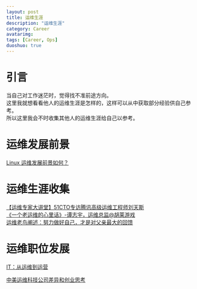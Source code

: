 ```yaml
---
layout: post
title: 运维生涯
description: "运维生涯"
category: Career
avatarimg:
tags: [Career, Ops]
duoshuo: true
---
```


# 引言

当自己对工作迷茫时，觉得找不准前途方向。  
这里我就想看看他人的运维生涯是怎样的，这样可以从中获取部分经验供自己参考。  
所以这里我会不时收集其他人的运维生涯给自己以参考。



# 运维发展前景

[Linux 运维发展前景如何？](https://www.zhihu.com/question/19855673)  


# 运维生涯收集

[【运维专家大讲堂】51CTO专访腾讯高级运维工程师刘天斯](http://mp.weixin.qq.com/s?scene=23&mid=2675503914&sn=51e3a13f03a0d9f3bb8b2c6eea3a59b7&idx=1&__biz=MzAwMDM2NzUxMg%3D%3D&srcid=103103IPtAyXM7DapIUcbyg7&mpshare=1#rd)    
[《一个老运维的心里话》-谭志宇，运维总监@胡莱游戏](http://chuansong.me/n/2303527)  
[运维老鸟阐述：努力做好自己，才是对父亲最大的回馈](http://chuansong.me/n/369614451072)  

# 运维职位发展

[IT：从运维到运营](http://www.yunweipai.com/archives/7662.html)  

[中美运维科技公司差异和创业思考](http://www.yunweipai.com/archives/6876.html)  

